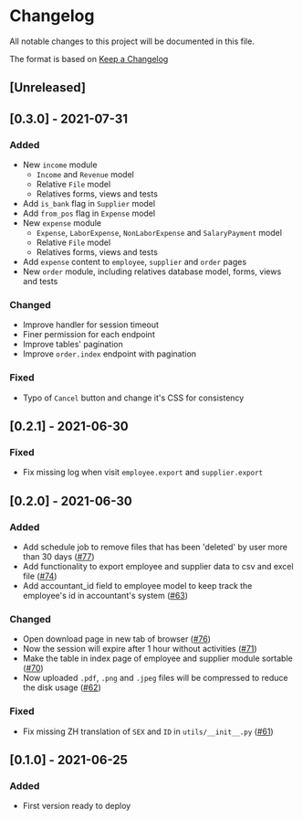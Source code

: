 # Changelog
All notable changes to this project will be documented in this file.

The format is based on [Keep a Changelog](https://keepachangelog.com/en/1.0.0/)
## [Unreleased]

## [0.3.0] - 2021-07-31
### Added
- New `income` module
  + `Income` and `Revenue` model
  + Relative `File` model
  + Relatives forms, views and tests
- Add `is_bank` flag in `Supplier` model
- Add `from_pos` flag in `Expense` model
- New `expense` module
  + `Expense`, `LaborExpense`, `NonLaborExpense` and `SalaryPayment` model
  + Relative `File` model
  + Relatives forms, views and tests
- Add `expense` content to `employee`, `supplier` and `order` pages
- New `order` module, including relatives database model, forms, views and tests

### Changed
- Improve handler for session timeout
- Finer permission for each endpoint
- Improve tables' pagination
- Improve `order.index` endpoint with pagination
### Fixed
- Typo of `Cancel` button and change it's CSS for consistency

## [0.2.1] - 2021-06-30
### Fixed
- Fix missing log when visit `employee.export` and `supplier.export`

## [0.2.0] - 2021-06-30
### Added
- Add schedule job to remove files that has been 'deleted' by user more than 30 days ([#77](https://github.com/HenriqueLin/CityWok-Manager/pull/77))
- Add functionality to export employee and supplier data to csv and excel file ([#74](https://github.com/HenriqueLin/CityWok-Manager/pull/74))
- Add accountant_id field to employee model to keep track the employee's id in accountant's system ([#63](https://github.com/HenriqueLin/CityWok-Manager/pull/63))
### Changed
- Open download page in new tab of browser ([#76](https://github.com/HenriqueLin/CityWok-Manager/pull/76))
- Now the session will expire after 1 hour without activities ([#71](https://github.com/HenriqueLin/CityWok-Manager/pull/71))
- Make the table in index page of employee and supplier module sortable ([#70](https://github.com/HenriqueLin/CityWok-Manager/pull/70))
- Now uploaded `.pdf`, `.png` and `.jpeg` files will be compressed to reduce the disk usage ([#62](https://github.com/HenriqueLin/CityWok-Manager/pull/62))

### Fixed
- Fix missing ZH translation of `SEX` and `ID` in `utils/__init__.py` ([#61](https://github.com/HenriqueLin/CityWok-Manager/pull/61))


## [0.1.0] - 2021-06-25
### Added
- First version ready to deploy